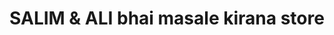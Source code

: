 ---
title: "SALIM & ALI bhai masale kirana store"
url: /karachi/salim-and-ali-bhai-masale-kirana-store/
shop: general
---